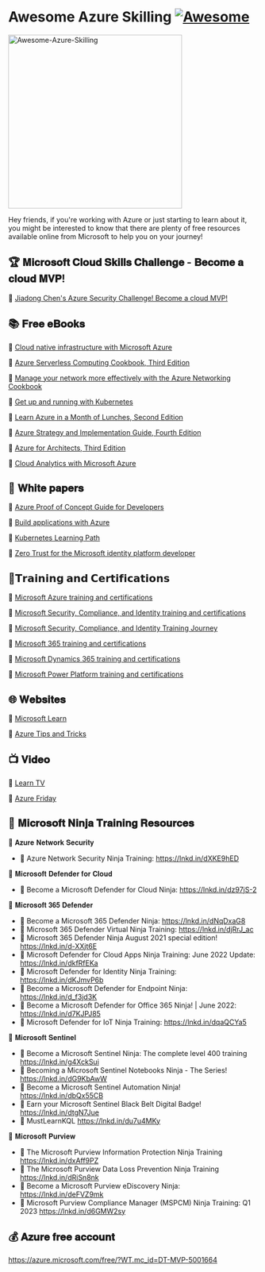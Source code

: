 # Awesome Azure Skilling [![Awesome](https://awesome.re/badge.svg)](https://github.com/MarketingPipeline/Awesome-Repo-Template/)

<a href="https://github.com/chenjd/Awesome-Azure-Skilling/">
<img height=350 alt="Awesome-Azure-Skilling" src="https://capsule-render.vercel.app/api?type=waving&color=007FFF&height=300&section=header&text=Awesome-Azure-Skilling&fontSize=70&fontColor=ffffff&animation=fadeIn&fontAlignY=38&desc=&descAlignY=60&descAlign=50"></img></a>

Hey friends, if you're working with Azure or just starting to learn about it, you might be interested to know that there are plenty of free resources available online from Microsoft to help you on your journey!

## 🏆 𝐌𝐢𝐜𝐫𝐨𝐬𝐨𝐟𝐭 𝐂𝐥𝐨𝐮𝐝 𝐒𝐤𝐢𝐥𝐥𝐬 𝐂𝐡𝐚𝐥𝐥𝐞𝐧𝐠𝐞 - 𝐁𝐞𝐜𝐨𝐦𝐞 𝐚 𝐜𝐥𝐨𝐮𝐝 𝐌𝐕𝐏! 
📌 [Jiadong Chen's Azure Security Challenge! Become a cloud MVP!](https://learn.microsoft.com/en-au/training/challenges?id=d57442ce-27bf-4bb6-a689-f95c6abdf0e7&WT.mc_id=DT-MVP-5001664)

## 📚 𝐅𝐫𝐞𝐞 𝐞𝐁𝐨𝐨𝐤𝐬
📌 [Cloud native infrastructure with Microsoft Azure](https://azure.microsoft.com/en-gb/resources/cloud-native-infrastructure-with-microsoft-azure/?WT.mc_id=DT-MVP-5001664)

📌 [Azure Serverless Computing Cookbook, Third Edition](https://azure.microsoft.com/en-us/resources/azure-serverless-computing-cookbook/?WT.mc_id=DT-MVP-5001664)

📌 [Manage your network more effectively with the Azure Networking Cookbook](https://azure.microsoft.com/resources/azure-networking-cookbook/?WT.mc_id=DT-MVP-5001664)

📌 [Get up and running with Kubernetes](https://azure.microsoft.com/en-us/resources/kubernetes-ebook-collection/?WT.mc_id=DT-MVP-5001664)

📌 [Learn Azure in a Month of Lunches, Second Edition](https://azure.microsoft.com/resources/learn-azure-in-a-month-of-lunches/?WT.mc_id=DT-MVP-5001664)

📌 [Azure Strategy and Implementation Guide, Fourth Edition](https://azure.microsoft.com/en-us/resources/azure-strategy-and-implementation-guide-fourth-edition/?WT.mc_id=DT-MVP-5001664)

📌 [Azure for Architects, Third Edition](https://azure.microsoft.com/resources/azure-for-architects/?WT.mc_id=DT-MVP-5001664)

📌 [Cloud Analytics with Microsoft Azure](https://azure.microsoft.com/resources/cloud-analytics-with-microsoft-azure/?WT.mc_id=DT-MVP-5001664)

## 📝 𝐖𝐡𝐢𝐭𝐞 𝐩𝐚𝐩𝐞𝐫𝐬

📌 [Azure Proof of Concept Guide for Developers](https://azure.microsoft.com/resources/minimize-risks-and-costs-with-the-azure-developer-proof-of-concept-guide/?WT.mc_id=DT-MVP-5001664)

📌 [Build applications with Azure](https://azure.microsoft.com/resources/developers/?WT.mc_id=DT-MVP-5001664)

📌 [Kubernetes Learning Path](https://azure.microsoft.com/en-us/resources/kubernetes-learning-path/?WT.mc_id=DT-MVP-5001664)

📌 [Zero Trust for the Microsoft identity platform developer](https://azure.microsoft.com/en-us/resources/zero-trust-for-the-microsoft-identity-platform-developer/?WT.mc_id=DT-MVP-5001664)


## 🏅𝗧𝗿𝗮𝗶𝗻𝗶𝗻𝗴 𝗮𝗻𝗱 𝗖𝗲𝗿𝘁𝗶𝗳𝗶𝗰𝗮𝘁𝗶𝗼𝗻𝘀

📌 [Microsoft Azure training and certifications](https://lnkd.in/gffVnjCX)

📌 [Microsoft Security, Compliance, and Identity training and certifications](https://lnkd.in/g4sMw4KC)

📌 [Microsoft Security, Compliance, and Identity Training Journey](https://query.prod.cms.rt.microsoft.com/cms/api/am/binary/RWGDeL)

📌 [Microsoft 365 training and certifications](https://lnkd.in/gG8r399U)

📌 [Microsoft Dynamics 365 training and certifications](https://lnkd.in/gpJ6waPe)

📌 [Microsoft Power Platform training and certifications](https://lnkd.in/gfDb7AeW)

## 🌐 𝐖𝐞𝐛𝐬𝐢𝐭𝐞𝐬
📌 [Microsoft Learn](https://learn.microsoft.com/?WT.mc_id=DT-MVP-5001664)

📌 [Azure Tips and Tricks](https://microsoft.github.io/AzureTipsAndTricks?WT.mc_id=DT-MVP-5001664)

## 📺 𝐕𝐢𝐝𝐞𝐨

📌 [Learn TV](https://learn.microsoft.com/events/?WT.mc_id=DT-MVP-5001664)

📌 [Azure Friday](https://learn.microsoft.com/en-au/shows/azure-friday/?WT.mc_id=DT-MVP-5001664)

## 🥷 𝐌𝐢𝐜𝐫𝐨𝐬𝐨𝐟𝐭 𝐍𝐢𝐧𝐣𝐚 𝐓𝐫𝐚𝐢𝐧𝐢𝐧𝐠 𝐑𝐞𝐬𝐨𝐮𝐫𝐜𝐞𝐬

📌 𝐀𝐳𝐮𝐫𝐞 𝐍𝐞𝐭𝐰𝐨𝐫𝐤 𝐒𝐞𝐜𝐮𝐫𝐢𝐭𝐲
- 🥷 Azure Network Security Ninja Training: https://lnkd.in/dXKE9hED

📌 𝐌𝐢𝐜𝐫𝐨𝐬𝐨𝐟𝐭 𝐃𝐞𝐟𝐞𝐧𝐝𝐞𝐫 𝐟𝐨𝐫 𝐂𝐥𝐨𝐮𝐝
- 🥷 Become a Microsoft Defender for Cloud Ninja: https://lnkd.in/dz97jS-2

📌 𝐌𝐢𝐜𝐫𝐨𝐬𝐨𝐟𝐭 𝟑𝟔𝟓 𝐃𝐞𝐟𝐞𝐧𝐝𝐞𝐫
- 🥷 Become a Microsoft 365 Defender Ninja: https://lnkd.in/dNqDxaG8
- 🥷 Microsoft 365 Defender Virtual Ninja Training: https://lnkd.in/djRrJ_ac
- 🥷 Microsoft 365 Defender Ninja August 2021 special edition! https://lnkd.in/d-XXjt6E
- 🥷 Microsoft Defender for Cloud Apps Ninja Training: June 2022 Update: https://lnkd.in/dkfRfEKa
- 🥷 Microsoft Defender for Identity Ninja Training: https://lnkd.in/dKJmvP6b
- 🥷 Become a Microsoft Defender for Endpoint Ninja: https://lnkd.in/d_f3jd3K
- 🥷 Become a Microsoft Defender for Office 365 Ninja! | June 2022: https://lnkd.in/d7KJPJ85
- 🥷 Microsoft Defender for IoT Ninja Training: https://lnkd.in/dqaQCYa5

📌 𝐌𝐢𝐜𝐫𝐨𝐬𝐨𝐟𝐭 𝐒𝐞𝐧𝐭𝐢𝐧𝐞𝐥
- 🥷 Become a Microsoft Sentinel Ninja: The complete level 400 training https://lnkd.in/g4XckSui
- 🥷 Becoming a Microsoft Sentinel Notebooks Ninja - The Series! https://lnkd.in/dG9KbAwW
- 🥷 Become a Microsoft Sentinel Automation Ninja! https://lnkd.in/dbQx55CB
- 🥷 Earn your Microsoft Sentinel Black Belt Digital Badge! https://lnkd.in/dtgN7Jue
- 🥷 MustLearnKQL https://lnkd.in/du7u4MKy

📌 𝐌𝐢𝐜𝐫𝐨𝐬𝐨𝐟𝐭 𝐏𝐮𝐫𝐯𝐢𝐞𝐰
- 🥷 The Microsoft Purview Information Protection Ninja Training https://lnkd.in/dxAff9PZ
- 🥷 The Microsoft Purview Data Loss Prevention Ninja Training https://lnkd.in/dRiSn8nk
- 🥷 Become a Microsoft Purview eDiscovery Ninja: https://lnkd.in/deFVZ9mk
- 🥷 Microsoft Purview Compliance Manager (MSPCM) Ninja Training: Q1 2023 https://lnkd.in/d6GMW2sy

## 💰 𝐀𝐳𝐮𝐫𝐞 𝐟𝐫𝐞𝐞 𝐚𝐜𝐜𝐨𝐮𝐧𝐭

https://azure.microsoft.com/free/?WT.mc_id=DT-MVP-5001664





